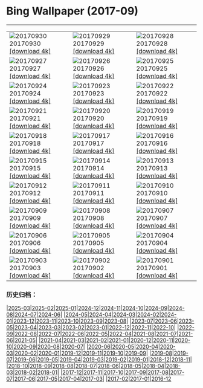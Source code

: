 # Bing Wallpaper (2017-09)
**************

<table><tr><td><img class="wallpaper" src="https://www.bing.com/az/hprichbg/rb/SitanaPonticeriana_EN-US10921478705_1920x1080.jpg" alt="20170930"> 20170930 <a href="https://www.bing.com/az/hprichbg/rb/SitanaPonticeriana_EN-US10921478705_UHD.jpg">[download 4k]</a></td><td><img class="wallpaper" src="https://www.bing.com/az/hprichbg/rb/LittleAuks_EN-US10291231387_1920x1080.jpg" alt="20170929"> 20170929 <a href="https://www.bing.com/az/hprichbg/rb/LittleAuks_EN-US10291231387_UHD.jpg">[download 4k]</a></td><td><img class="wallpaper" src="https://www.bing.com/az/hprichbg/rb/MtIbukiyama_EN-US6882861958_1920x1080.jpg" alt="20170928"> 20170928 <a href="https://www.bing.com/az/hprichbg/rb/MtIbukiyama_EN-US6882861958_UHD.jpg">[download 4k]</a></td></tr><tr><td><img class="wallpaper" src="https://www.bing.com/az/hprichbg/rb/LakePukaki_EN-US9412206565_1920x1080.jpg" alt="20170927"> 20170927 <a href="https://www.bing.com/az/hprichbg/rb/LakePukaki_EN-US9412206565_UHD.jpg">[download 4k]</a></td><td><img class="wallpaper" src="https://www.bing.com/az/hprichbg/rb/TurpanDepression_EN-US12371339737_1920x1080.jpg" alt="20170926"> 20170926 <a href="https://www.bing.com/az/hprichbg/rb/TurpanDepression_EN-US12371339737_UHD.jpg">[download 4k]</a></td><td><img class="wallpaper" src="https://www.bing.com/az/hprichbg/rb/PrecipiceLake_EN-US10954292570_1920x1080.jpg" alt="20170925"> 20170925 <a href="https://www.bing.com/az/hprichbg/rb/PrecipiceLake_EN-US10954292570_UHD.jpg">[download 4k]</a></td></tr><tr><td><img class="wallpaper" src="https://www.bing.com/az/hprichbg/rb/ErfurtOktoberfest_EN-US12154451896_1920x1080.jpg" alt="20170924"> 20170924 <a href="https://www.bing.com/az/hprichbg/rb/ErfurtOktoberfest_EN-US12154451896_UHD.jpg">[download 4k]</a></td><td><img class="wallpaper" src="https://www.bing.com/az/hprichbg/rb/NestingRabbit_EN-US12646294176_1920x1080.jpg" alt="20170923"> 20170923 <a href="https://www.bing.com/az/hprichbg/rb/NestingRabbit_EN-US12646294176_UHD.jpg">[download 4k]</a></td><td><img class="wallpaper" src="https://www.bing.com/az/hprichbg/rb/DollySods_EN-US9021857432_1920x1080.jpg" alt="20170922"> 20170922 <a href="https://www.bing.com/az/hprichbg/rb/DollySods_EN-US9021857432_UHD.jpg">[download 4k]</a></td></tr><tr><td><img class="wallpaper" src="https://www.bing.com/az/hprichbg/rb/CorricellaMarina_EN-US12546365116_1920x1080.jpg" alt="20170921"> 20170921 <a href="https://www.bing.com/az/hprichbg/rb/CorricellaMarina_EN-US12546365116_UHD.jpg">[download 4k]</a></td><td><img class="wallpaper" src="https://www.bing.com/az/hprichbg/rb/RotenbergVineyards_EN-US11270850012_1920x1080.jpg" alt="20170920"> 20170920 <a href="https://www.bing.com/az/hprichbg/rb/RotenbergVineyards_EN-US11270850012_UHD.jpg">[download 4k]</a></td><td><img class="wallpaper" src="https://www.bing.com/az/hprichbg/rb/Sparrowhawk_EN-US9288842659_1920x1080.jpg" alt="20170919"> 20170919 <a href="https://www.bing.com/az/hprichbg/rb/Sparrowhawk_EN-US9288842659_UHD.jpg">[download 4k]</a></td></tr><tr><td><img class="wallpaper" src="https://www.bing.com/az/hprichbg/rb/AlgaeRocks_EN-US13964069883_1920x1080.jpg" alt="20170918"> 20170918 <a href="https://www.bing.com/az/hprichbg/rb/AlgaeRocks_EN-US13964069883_UHD.jpg">[download 4k]</a></td><td><img class="wallpaper" src="https://www.bing.com/az/hprichbg/rb/IndependenceHall_EN-US12339589148_1920x1080.jpg" alt="20170917"> 20170917 <a href="https://www.bing.com/az/hprichbg/rb/IndependenceHall_EN-US12339589148_UHD.jpg">[download 4k]</a></td><td><img class="wallpaper" src="https://www.bing.com/az/hprichbg/rb/KonikHorses_EN-US10997581740_1920x1080.jpg" alt="20170916"> 20170916 <a href="https://www.bing.com/az/hprichbg/rb/KonikHorses_EN-US10997581740_UHD.jpg">[download 4k]</a></td></tr><tr><td><img class="wallpaper" src="https://www.bing.com/az/hprichbg/rb/ThamesEstuaryNASA_EN-US14188404911_1920x1080.jpg" alt="20170915"> 20170915 <a href="https://www.bing.com/az/hprichbg/rb/ThamesEstuaryNASA_EN-US14188404911_UHD.jpg">[download 4k]</a></td><td><img class="wallpaper" src="https://www.bing.com/az/hprichbg/rb/CityPalace_EN-US9171066488_1920x1080.jpg" alt="20170914"> 20170914 <a href="https://www.bing.com/az/hprichbg/rb/CityPalace_EN-US9171066488_UHD.jpg">[download 4k]</a></td><td><img class="wallpaper" src="https://www.bing.com/az/hprichbg/rb/BandiagaraDogon_EN-US11747337209_1920x1080.jpg" alt="20170913"> 20170913 <a href="https://www.bing.com/az/hprichbg/rb/BandiagaraDogon_EN-US11747337209_UHD.jpg">[download 4k]</a></td></tr><tr><td><img class="wallpaper" src="https://www.bing.com/az/hprichbg/rb/CastlePointLH_EN-US13433910394_1920x1080.jpg" alt="20170912"> 20170912 <a href="https://www.bing.com/az/hprichbg/rb/CastlePointLH_EN-US13433910394_UHD.jpg">[download 4k]</a></td><td><img class="wallpaper" src="https://www.bing.com/az/hprichbg/rb/FDNY343_EN-US8191512432_1920x1080.jpg" alt="20170911"> 20170911 <a href="https://www.bing.com/az/hprichbg/rb/FDNY343_EN-US8191512432_UHD.jpg">[download 4k]</a></td><td><img class="wallpaper" src="https://www.bing.com/az/hprichbg/rb/PuntaEspinosa_EN-US12660083085_1920x1080.jpg" alt="20170910"> 20170910 <a href="https://www.bing.com/az/hprichbg/rb/PuntaEspinosa_EN-US12660083085_UHD.jpg">[download 4k]</a></td></tr><tr><td><img class="wallpaper" src="https://www.bing.com/az/hprichbg/rb/StorkCliffs_EN-US11006532238_1920x1080.jpg" alt="20170909"> 20170909 <a href="https://www.bing.com/az/hprichbg/rb/StorkCliffs_EN-US11006532238_UHD.jpg">[download 4k]</a></td><td><img class="wallpaper" src="https://www.bing.com/az/hprichbg/rb/PeabodyLibrary_EN-US9475175779_1920x1080.jpg" alt="20170908"> 20170908 <a href="https://www.bing.com/az/hprichbg/rb/PeabodyLibrary_EN-US9475175779_UHD.jpg">[download 4k]</a></td><td><img class="wallpaper" src="https://www.bing.com/az/hprichbg/rb/CrailHarbour_EN-US9191394748_1920x1080.jpg" alt="20170907"> 20170907 <a href="https://www.bing.com/az/hprichbg/rb/CrailHarbour_EN-US9191394748_UHD.jpg">[download 4k]</a></td></tr><tr><td><img class="wallpaper" src="https://www.bing.com/az/hprichbg/rb/SneffelsRange_EN-US9227240987_1920x1080.jpg" alt="20170906"> 20170906 <a href="https://www.bing.com/az/hprichbg/rb/SneffelsRange_EN-US9227240987_UHD.jpg">[download 4k]</a></td><td><img class="wallpaper" src="https://www.bing.com/az/hprichbg/rb/DosOjos_EN-US11313156087_1920x1080.jpg" alt="20170905"> 20170905 <a href="https://www.bing.com/az/hprichbg/rb/DosOjos_EN-US11313156087_UHD.jpg">[download 4k]</a></td><td><img class="wallpaper" src="https://www.bing.com/az/hprichbg/rb/DomeRestore_EN-US11335730910_1920x1080.jpg" alt="20170904"> 20170904 <a href="https://www.bing.com/az/hprichbg/rb/DomeRestore_EN-US11335730910_UHD.jpg">[download 4k]</a></td></tr><tr><td><img class="wallpaper" src="https://www.bing.com/az/hprichbg/rb/SWFC_EN-US8629361490_1920x1080.jpg" alt="20170903"> 20170903 <a href="https://www.bing.com/az/hprichbg/rb/SWFC_EN-US8629361490_UHD.jpg">[download 4k]</a></td><td><img class="wallpaper" src="https://www.bing.com/az/hprichbg/rb/WestAU_EN-US11766903144_1920x1080.jpg" alt="20170902"> 20170902 <a href="https://www.bing.com/az/hprichbg/rb/WestAU_EN-US11766903144_UHD.jpg">[download 4k]</a></td><td><img class="wallpaper" src="https://www.bing.com/az/hprichbg/rb/PoenariCastle_EN-US8257480014_1920x1080.jpg" alt="20170901"> 20170901 <a href="https://www.bing.com/az/hprichbg/rb/PoenariCastle_EN-US8257480014_UHD.jpg">[download 4k]</a></td></tr></table>

### 历史归档：

|[2025-03](/../2025-03/2025-03.md)|[2025-02](/../2025-02/2025-02.md)|[2025-01](/../2025-01/2025-01.md)|[2024-12](/../2024-12/2024-12.md)|[2024-11](/../2024-11/2024-11.md)|[2024-10](/../2024-10/2024-10.md)|[2024-09](/../2024-09/2024-09.md)|[2024-08](/../2024-08/2024-08.md)|[2024-07](/../2024-07/2024-07.md)|[2024-06](/../2024-06/2024-06.md)|
|[2024-05](/../2024-05/2024-05.md)|[2024-04](/../2024-04/2024-04.md)|[2024-03](/../2024-03/2024-03.md)|[2024-02](/../2024-02/2024-02.md)|[2024-01](/../2024-01/2024-01.md)|[2023-12](/../2023-12/2023-12.md)|[2023-11](/../2023-11/2023-11.md)|[2023-10](/../2023-10/2023-10.md)|[2023-09](/../2023-09/2023-09.md)|[2023-08](/../2023-08/2023-08.md)|
|[2023-07](/../2023-07/2023-07.md)|[2023-06](/../2023-06/2023-06.md)|[2023-05](/../2023-05/2023-05.md)|[2023-04](/../2023-04/2023-04.md)|[2023-03](/../2023-03/2023-03.md)|[2023-02](/../2023-02/2023-02.md)|[2023-01](/../2023-01/2023-01.md)|[2022-12](/../2022-12/2022-12.md)|[2022-11](/../2022-11/2022-11.md)|[2022-10](/../2022-10/2022-10.md)|
|[2022-09](/../2022-09/2022-09.md)|[2022-08](/../2022-08/2022-08.md)|[2022-07](/../2022-07/2022-07.md)|[2022-06](/../2022-06/2022-06.md)|[2022-05](/../2022-05/2022-05.md)|[2022-04](/../2022-04/2022-04.md)|[2021-08](/../2021-08/2021-08.md)|[2021-07](/../2021-07/2021-07.md)|[2021-06](/../2021-06/2021-06.md)|[2021-05](/../2021-05/2021-05.md)|
|[2021-04](/../2021-04/2021-04.md)|[2021-03](/../2021-03/2021-03.md)|[2021-02](/../2021-02/2021-02.md)|[2021-01](/../2021-01/2021-01.md)|[2020-12](/../2020-12/2020-12.md)|[2020-11](/../2020-11/2020-11.md)|[2020-10](/../2020-10/2020-10.md)|[2020-09](/../2020-09/2020-09.md)|[2020-08](/../2020-08/2020-08.md)|[2020-07](/../2020-07/2020-07.md)|
|[2020-06](/../2020-06/2020-06.md)|[2020-05](/../2020-05/2020-05.md)|[2020-04](/../2020-04/2020-04.md)|[2020-03](/../2020-03/2020-03.md)|[2020-02](/../2020-02/2020-02.md)|[2020-01](/../2020-01/2020-01.md)|[2019-12](/../2019-12/2019-12.md)|[2019-11](/../2019-11/2019-11.md)|[2019-10](/../2019-10/2019-10.md)|[2019-09](/../2019-09/2019-09.md)|
|[2019-08](/../2019-08/2019-08.md)|[2019-07](/../2019-07/2019-07.md)|[2019-06](/../2019-06/2019-06.md)|[2019-05](/../2019-05/2019-05.md)|[2019-04](/../2019-04/2019-04.md)|[2019-03](/../2019-03/2019-03.md)|[2019-02](/../2019-02/2019-02.md)|[2019-01](/../2019-01/2019-01.md)|[2018-12](/../2018-12/2018-12.md)|[2018-11](/../2018-11/2018-11.md)|
|[2018-10](/../2018-10/2018-10.md)|[2018-09](/../2018-09/2018-09.md)|[2018-08](/../2018-08/2018-08.md)|[2018-07](/../2018-07/2018-07.md)|[2018-06](/../2018-06/2018-06.md)|[2018-05](/../2018-05/2018-05.md)|[2018-04](/../2018-04/2018-04.md)|[2018-03](/../2018-03/2018-03.md)|[2018-02](/../2018-02/2018-02.md)|[2018-01](/../2018-01/2018-01.md)|
|[2017-12](/../2017-12/2017-12.md)|[2017-11](/../2017-11/2017-11.md)|[2017-10](/../2017-10/2017-10.md)|[2017-09](/2017-09.md)|[2017-08](/../2017-08/2017-08.md)|[2017-07](/../2017-07/2017-07.md)|[2017-06](/../2017-06/2017-06.md)|[2017-05](/../2017-05/2017-05.md)|[2017-04](/../2017-04/2017-04.md)|[2017-03](/../2017-03/2017-03.md)|
|[2017-02](/../2017-02/2017-02.md)|[2017-01](/../2017-01/2017-01.md)|[2016-12](/../2016-12/2016-12.md)